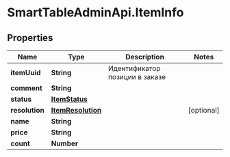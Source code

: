 # SmartTableAdminApi.ItemInfo

## Properties

Name | Type | Description | Notes
------------ | ------------- | ------------- | -------------
**itemUuid** | **String** | Идентификатор позиции в заказе | 
**comment** | **String** |  | 
**status** | [**ItemStatus**](ItemStatus.md) |  | 
**resolution** | [**ItemResolution**](ItemResolution.md) |  | [optional] 
**name** | **String** |  | 
**price** | **String** |  | 
**count** | **Number** |  | 


